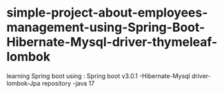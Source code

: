 # simple-project-about-employees-management-using-Spring-Boot-Hibernate-Mysql-driver-thymeleaf-lombok
learning Spring boot  using : Spring boot v3.0.1 -Hibernate-Mysql driver-lombok-Jpa repository -java 17 


